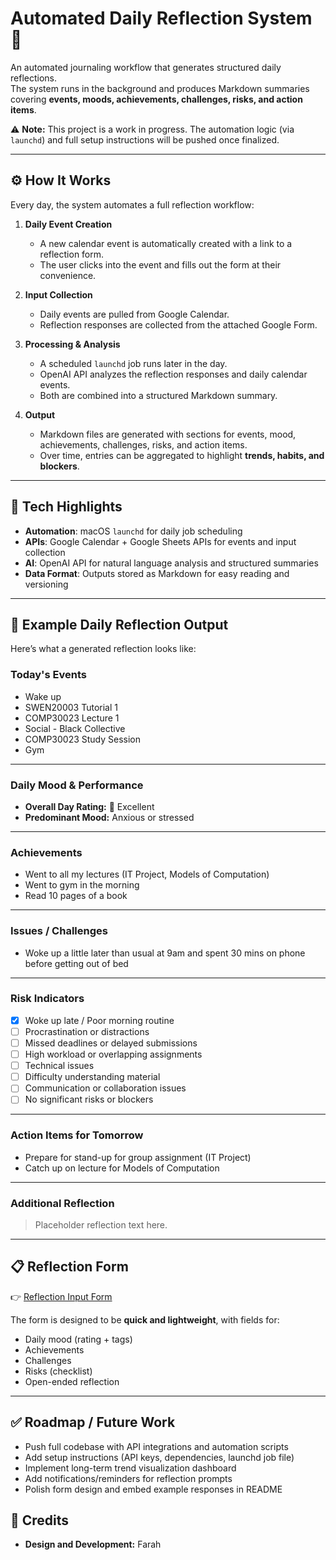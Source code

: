 # Automated Daily Reflection System 📝  

An automated journaling workflow that generates structured daily reflections.  
The system runs in the background and produces Markdown summaries covering **events, moods, achievements, challenges, risks, and action items**.  

⚠️ **Note:** This project is a work in progress. The automation logic (via `launchd`) and full setup instructions will be pushed once finalized.  

---

## ⚙️ How It Works  

Every day, the system automates a full reflection workflow:  

1. **Daily Event Creation**  
   - A new calendar event is automatically created with a link to a reflection form.  
   - The user clicks into the event and fills out the form at their convenience.  

2. **Input Collection**  
   - Daily events are pulled from Google Calendar.  
   - Reflection responses are collected from the attached Google Form.  

3. **Processing & Analysis**  
   - A scheduled `launchd` job runs later in the day.  
   - OpenAI API analyzes the reflection responses and daily calendar events.  
   - Both are combined into a structured Markdown summary.  

4. **Output**  
   - Markdown files are generated with sections for events, mood, achievements, challenges, risks, and action items.  
   - Over time, entries can be aggregated to highlight **trends, habits, and blockers**.  

---

## 🧰 Tech Highlights  

- **Automation**: macOS `launchd` for daily job scheduling  
- **APIs**: Google Calendar + Google Sheets APIs for events and input collection  
- **AI**: OpenAI API for natural language analysis and structured summaries  
- **Data Format**: Outputs stored as Markdown for easy reading and versioning  

---

## 📝 Example Daily Reflection Output  

Here’s what a generated reflection looks like:  

### Today's Events  

- Wake up  
- SWEN20003 Tutorial 1  
- COMP30023 Lecture 1  
- Social - Black Collective  
- COMP30023 Study Session  
- Gym  

---  

### Daily Mood & Performance  

- **Overall Day Rating:** 🌟 Excellent  
- **Predominant Mood:** Anxious or stressed  

---  

### Achievements  

- Went to all my lectures (IT Project, Models of Computation)  
- Went to gym in the morning  
- Read 10 pages of a book  

---  

### Issues / Challenges  

- Woke up a little later than usual at 9am and spent 30 mins on phone before getting out of bed  

---  

### Risk Indicators  

- [x] Woke up late / Poor morning routine  
- [ ] Procrastination or distractions  
- [ ] Missed deadlines or delayed submissions  
- [ ] High workload or overlapping assignments  
- [ ] Technical issues  
- [ ] Difficulty understanding material  
- [ ] Communication or collaboration issues  
- [ ] No significant risks or blockers  

---  

### Action Items for Tomorrow  

- Prepare for stand-up for group assignment (IT Project)  
- Catch up on lecture for Models of Computation  

---  

### Additional Reflection  

> Placeholder reflection text here.  

---

## 📋 Reflection Form  

👉 [Reflection Input Form](https://docs.google.com/forms/d/1GNRxM97nlvFPppCA9pglgzevJYcDUE0eNdzlX0kD0pE/edit)  

The form is designed to be **quick and lightweight**, with fields for:  
- Daily mood (rating + tags)  
- Achievements  
- Challenges  
- Risks (checklist)  
- Open-ended reflection  

---

## ✅ Roadmap / Future Work  

- Push full codebase with API integrations and automation scripts  
- Add setup instructions (API keys, dependencies, launchd job file)
- Implement long-term trend visualization dashboard
- Add notifications/reminders for reflection prompts  
- Polish form design and embed example responses in README  


## 🌟 Credits

- **Design and Development:** Farah

